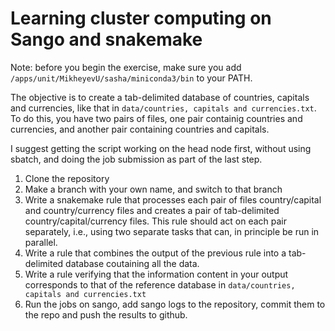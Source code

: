 # Learning cluster computing on Sango and snakemake

Note: before you begin the exercise, make sure you add `/apps/unit/MikheyevU/sasha/miniconda3/bin` to your PATH.

The objective is to create a tab-delimited database of countries, capitals and currencies, like that in `data/countries, capitals and currencies.txt`. To do this, you have two pairs of files, one pair containig countries and currencies, and another pair containing countries and capitals.

I suggest getting the script working on the head node first, without using sbatch, and doing the job submission as part of the last step.

1. Clone the repository 
2. Make a branch with your own name, and switch to that branch
3. Write a snakemake rule that processes each pair of files country/capital and country/currency files and creates a pair of tab-delimited country/capital/currency files. This rule should act on each pair separately, i.e., using two separate tasks that can, in principle be run in parallel.
4. Write a rule that combines the output of the previous rule into a tab-delimited database coutaining all the data.
5. Write a rule verifying that the information content in your output corresponds to that of the reference database in `data/countries, capitals and currencies.txt`
6. Run the jobs on sango, add sango logs to the repository, commit them to the repo and push the results to github.
